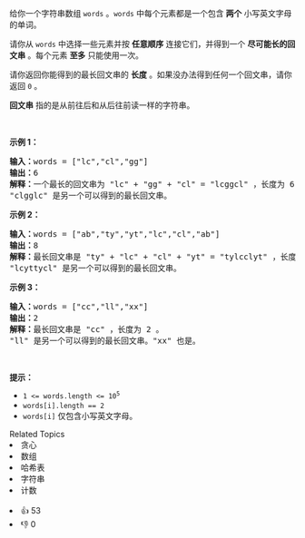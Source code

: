 <p>给你一个字符串数组&nbsp;<code>words</code>&nbsp;。<code>words</code>&nbsp;中每个元素都是一个包含 <strong>两个</strong>&nbsp;小写英文字母的单词。</p>

<p>请你从 <code>words</code>&nbsp;中选择一些元素并按 <b>任意顺序</b>&nbsp;连接它们，并得到一个 <strong>尽可能长的回文串</strong>&nbsp;。每个元素 <strong>至多</strong>&nbsp;只能使用一次。</p>

<p>请你返回你能得到的最长回文串的 <strong>长度</strong>&nbsp;。如果没办法得到任何一个回文串，请你返回 <code>0</code>&nbsp;。</p>

<p><strong>回文串</strong>&nbsp;指的是从前往后和从后往前读一样的字符串。</p>

<p>&nbsp;</p>

<p><strong>示例 1：</strong></p>

<pre><b>输入：</b>words = ["lc","cl","gg"]
<b>输出：</b>6
<b>解释：</b>一个最长的回文串为 "lc" + "gg" + "cl" = "lcggcl" ，长度为 6 。
"clgglc" 是另一个可以得到的最长回文串。
</pre>

<p><strong>示例 2：</strong></p>

<pre><b>输入：</b>words = ["ab","ty","yt","lc","cl","ab"]
<b>输出：</b>8
<strong>解释：</strong>最长回文串是 "ty" + "lc" + "cl" + "yt" = "tylcclyt" ，长度为 8 。
"lcyttycl" 是另一个可以得到的最长回文串。
</pre>

<p><strong>示例 3：</strong></p>

<pre><b>输入：</b>words = ["cc","ll","xx"]
<b>输出：</b>2
<b>解释：</b>最长回文串是 "cc" ，长度为 2 。
"ll" 是另一个可以得到的最长回文串。"xx" 也是。</pre>

<p>&nbsp;</p>

<p><strong>提示：</strong></p>

<ul> 
 <li><code>1 &lt;= words.length &lt;= 10<sup>5</sup></code></li> 
 <li><code>words[i].length == 2</code></li> 
 <li><code>words[i]</code>&nbsp;仅包含小写英文字母。</li> 
</ul>

<div><div>Related Topics</div><div><li>贪心</li><li>数组</li><li>哈希表</li><li>字符串</li><li>计数</li></div></div><br><div><li>👍 53</li><li>👎 0</li></div>